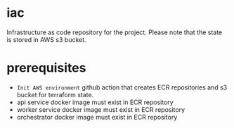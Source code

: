 # iac
Infrastructure as code repository for the project. Please note that the state is stored in AWS s3 bucket.

# prerequisites

- `Init AWS environment` github action that creates ECR repositories and s3 bucket for terraform state.
- api service docker image must exist in ECR repository
- worker service docker image must exist in ECR repository
- orchestrator docker image must exist in ECR repository
